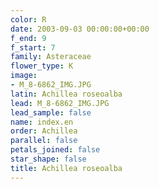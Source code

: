 ```yaml
---
color: R
date: 2003-09-03 00:00:00+00:00
f_end: 9
f_start: 7
family: Asteraceae
flower_type: K
image:
- M_8-6862_IMG.JPG
latin: Achillea roseoalba
lead: M_8-6862_IMG.JPG
lead_sample: false
name: index.en
order: Achillea
parallel: false
petals_joined: false
star_shape: false
title: Achillea roseoalba
---
```

